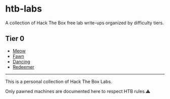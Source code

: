 # htb-labs

A collection of Hack The Box free lab write-ups organized by difficulty tiers.

## Tier 0
- [Meow](Tier-0/Meow.md)
- [Fawn](Tier-0/Fawn.md)
- [Dancing](Tier-0/Dancing.md)
- [Redeemer](Tier-0/Redeemer.md)

**********  
This is a personal collection of Hack The Box Labs.


Only pawned machines are documented here to respect HTB rules.⚠️
